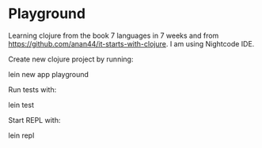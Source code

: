 # Playground

Learning clojure from the book 7 languages in 7 weeks and from https://github.com/anan44/it-starts-with-clojure. I am using Nightcode IDE.

Create new clojure project by running:

lein new app playground

Run tests with:

lein test

Start REPL with:

lein repl
